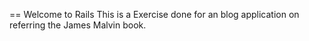 == Welcome to Rails
This is a Exercise done for an blog application on referring the James Malvin book.
